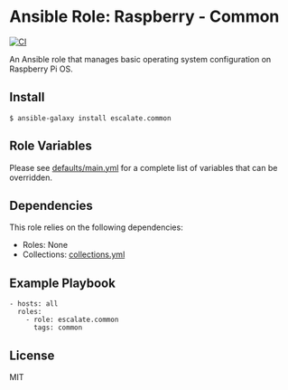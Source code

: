 # Ansible Role: Raspberry - Common

[![CI](https://github.com/escalate/ansible-raspberry-common/actions/workflows/ci.yml/badge.svg?event=push)](https://github.com/escalate/ansible-raspberry-common/actions/workflows/ci.yml)

An Ansible role that manages basic operating system configuration on Raspberry Pi OS.

## Install

```
$ ansible-galaxy install escalate.common
```

## Role Variables

Please see [defaults/main.yml](https://github.com/escalate/ansible-raspberry-common/blob/master/defaults/main.yml) for a complete list of variables that can be overridden.

## Dependencies

This role relies on the following dependencies:

* Roles: None
* Collections: [collections.yml](https://github.com/escalate/ansible-raspberry-common/blob/master/collections.yml)

## Example Playbook

```
- hosts: all
  roles:
    - role: escalate.common
      tags: common
```

## License

MIT
